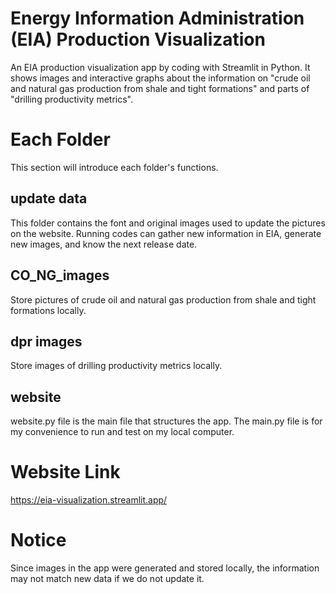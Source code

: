 # Energy Information Administration (EIA) Production Visualization
An EIA production visualization app by coding with Streamlit in Python. It shows images and interactive graphs about the information on "crude oil and natural gas production from shale and tight formations" and parts of "drilling productivity metrics". 

# Each Folder
This section will introduce each folder's functions.

## update data
This folder contains the font and original images used to update the pictures on the website. Running codes can gather new information in EIA, generate new images, and know the next release date.

## CO_NG_images
Store pictures of crude oil and natural gas production from shale and tight formations locally.

## dpr images
Store images of drilling productivity metrics locally.

## website
website.py file is the main file that structures the app. The main.py file is for my convenience to run and test on my local computer.

# Website Link
https://eia-visualization.streamlit.app/

# Notice
Since images in the app were generated and stored locally, the information may not match new data if we do not update it.
